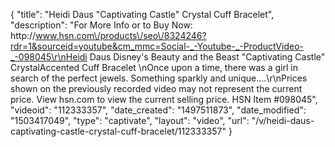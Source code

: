 {
    "title": "Heidi Daus \"Captivating Castle\" Crystal Cuff Bracelet",
    "description": "For More Info or to Buy Now: http:\/\/www.hsn.com\/products\/seo\/8324246?rdr=1&sourceid=youtube&cm_mmc=Social-_-Youtube-_-ProductVideo-_-098045\r\nHeidi Daus Disney's Beauty and the Beast \"Captivating Castle\" CrystalAccented Cuff Bracelet   \nOnce upon a time, there was a girl in search of the perfect jewels. Something sparkly and unique....\r\nPrices shown on the previously recorded video may not represent the current price.  View hsn.com to view the current selling price. HSN Item #098045",
    "videoid": "112333357",
    "date_created": "1497511873",
    "date_modified": "1503417049",
    "type": "captivate",
    "layout": "video",
    "url": "\/v\/heidi-daus-captivating-castle-crystal-cuff-bracelet\/112333357"
}
